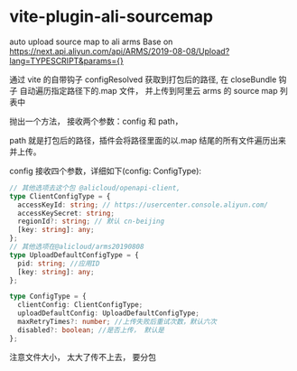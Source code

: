 # vite-plugin-ali-sourcemap

auto upload source map to ali arms
Base on https://next.api.aliyun.com/api/ARMS/2019-08-08/Upload?lang=TYPESCRIPT&params={}

通过 vite 的自带钩子 configResolved 获取到打包后的路径,
在 closeBundle 钩子 自动遍历指定路径下的.map 文件， 并上传到阿里云 arms 的 source map 列表中

抛出一个方法， 接收两个参数：config 和 path，

path 就是打包后的路径，插件会将路径里面的以.map 结尾的所有文件遍历出来并上传。

config 接收四个参数，详细如下(config: ConfigType):

```typescript
// 其他选项去这个包 @alicloud/openapi-client,
type ClientConfigType = {
  accessKeyId: string; // https://usercenter.console.aliyun.com/
  accessKeySecret: string;
  regionId?: string; // 默认 cn-beijing
  [key: string]: any;
};
// 其他选项在@alicloud/arms20190808
type UploadDefaultConfigType = {
  pid: string; //应用ID
  [key: string]: any;
};

type ConfigType = {
  clientConfig: ClientConfigType;
  uploadDefaultConfig: UploadDefaultConfigType;
  maxRetryTimes?: number; //上传失败后重试次数，默认六次
  disabled?: boolean; //是否上传， 默认是
};
```

注意文件大小， 太大了传不上去， 要分包
